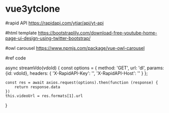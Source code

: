 # vue3ytclone

#rapid API
  https://rapidapi.com/ytjar/api/yt-api
  
#html template
  https://bootstraplily.com/download-free-youtube-home-page-ui-design-using-twitter-bootstrap/

#owl carousel
  https://www.npmjs.com/package/vue-owl-carousel

#ref code

async streamVdo(vdoId) {
    const options = {
    method: 'GET',
    url: 'dl',
    params: {id: vdoId},
    headers: {
        'X-RapidAPI-Key': '',
        'X-RapidAPI-Host': ''
    }
    };

    const res = await axios.request(options).then(function (response) {
        return response.data
    })
    this.videoUrl = res.formats[1].url
}

<iframe :src="videoUrl" frameborder="0" allow="accelerometer; autoplay; encrypted-media; gyroscope; picture-in-picture" allowfullscreen></iframe>
        
        
